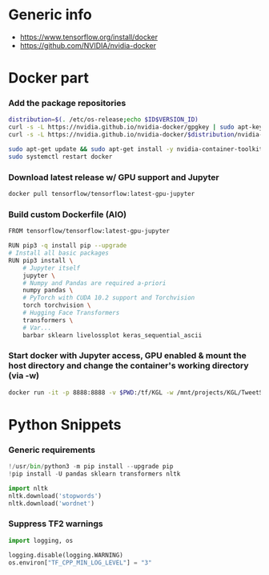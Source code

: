 # Generic info
* https://www.tensorflow.org/install/docker
* https://github.com/NVIDIA/nvidia-docker



# Docker part
### Add the package repositories
```bash
distribution=$(. /etc/os-release;echo $ID$VERSION_ID)
curl -s -L https://nvidia.github.io/nvidia-docker/gpgkey | sudo apt-key add -
curl -s -L https://nvidia.github.io/nvidia-docker/$distribution/nvidia-docker.list | sudo tee /etc/apt/sources.list.d/nvidia-docker.list

sudo apt-get update && sudo apt-get install -y nvidia-container-toolkit
sudo systemctl restart docker
```

### Download latest release w/ GPU support and Jupyter
```bash
docker pull tensorflow/tensorflow:latest-gpu-jupyter
```

### Build custom Dockerfile (AIO)
```bash
FROM tensorflow/tensorflow:latest-gpu-jupyter

RUN pip3 -q install pip --upgrade
# Install all basic packages
RUN pip3 install \
    # Jupyter itself
    jupyter \
    # Numpy and Pandas are required a-priori
    numpy pandas \
    # PyTorch with CUDA 10.2 support and Torchvision
    torch torchvision \
    # Hugging Face Transformers
    transformers \
    # Var...
    barbar sklearn livelossplot keras_sequential_ascii
```

### Start docker with Jupyter access, GPU enabled & mount the host directory and change the container's working directory (via -w)
```bash
docker run -it -p 8888:8888 -v $PWD:/tf/KGL -w /mnt/projects/KGL/TweetSentimentExtraction --gpus all tensorflow/tensorflow:latest-gpu-jupyter
```

# Python Snippets

### Generic requirements
```python
!/usr/bin/python3 -m pip install --upgrade pip
!pip install -U pandas sklearn transformers nltk

import nltk
nltk.download('stopwords')
nltk.download('wordnet')
```

### Suppress TF2 warnings

```python
import logging, os

logging.disable(logging.WARNING)
os.environ["TF_CPP_MIN_LOG_LEVEL"] = "3"
```

